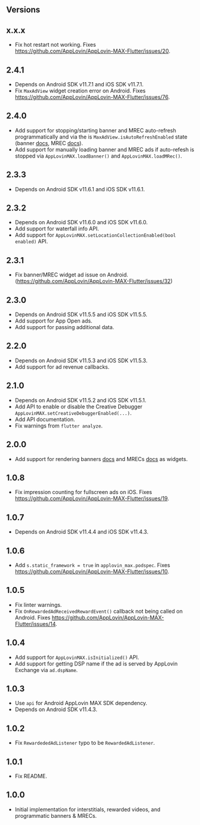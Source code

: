 ## Versions

## x.x.x
* Fix hot restart not working. Fixes https://github.com/AppLovin/AppLovin-MAX-Flutter/issues/20.
## 2.4.1
* Depends on Android SDK v11.7.1 and iOS SDK v11.7.1.
* Fix `MaxAdView` widget creation error on Android. Fixes https://github.com/AppLovin/AppLovin-MAX-Flutter/issues/76.
## 2.4.0
* Add support for stopping/starting banner and MREC auto-refresh programmatically and via the is `MaxAdView.isAutoRefreshEnabled` state (banner [docs](https://dash.applovin.com/documentation/mediation/flutter/ad-formats/banners#stopping-and-starting-auto-refresh), MREC [docs](https://dash.applovin.com/documentation/mediation/flutter/ad-formats/mrecs#stopping-and-starting-auto-refresh)).
* Add support for manually loading banner and MREC ads if auto-refesh is stopped via `AppLovinMAX.loadBanner()` and `AppLovinMAX.loadMRec()`.
## 2.3.3
* Depends on Android SDK v11.6.1 and iOS SDK v11.6.1.
## 2.3.2
* Depends on Android SDK v11.6.0 and iOS SDK v11.6.0.
* Add support for waterfall info API.
* Add support for `AppLovinMAX.setLocationCollectionEnabled(bool enabled)` API.
## 2.3.1
* Fix banner/MREC widget ad issue on Android. (https://github.com/AppLovin/AppLovin-MAX-Flutter/issues/32)
## 2.3.0
* Depends on Android SDK v11.5.5 and iOS SDK v11.5.5.
* Add support for App Open ads.
* Add support for passing additional data.
## 2.2.0
* Depends on Android SDK v11.5.3 and iOS SDK v11.5.3.
* Add support for ad revenue callbacks.
## 2.1.0
* Depends on Android SDK v11.5.2 and iOS SDK v11.5.1.
* Add API to enable or disable the Creative Debugger `AppLovinMAX.setCreativeDebuggerEnabled(...)`.
* Add API documentation.
* Fix warnings from `flutter analyze`.
## 2.0.0
* Add support for rendering banners [docs](https://dash.applovin.com/documentation/mediation/flutter/getting-started/banners#widget-method) and MRECs [docs](https://dash.applovin.com/documentation/mediation/flutter/getting-started/mrecs#widget-method) as widgets.
## 1.0.8
* Fix impression counting for fullscreen ads on iOS. Fixes https://github.com/AppLovin/AppLovin-MAX-Flutter/issues/19.
## 1.0.7
* Depends on Android SDK v11.4.4 and iOS SDK v11.4.3.
## 1.0.6
* Add `s.static_framework = true` in `applovin_max.podspec`. Fixes https://github.com/AppLovin/AppLovin-MAX-Flutter/issues/10.
## 1.0.5
* Fix linter warnings.
* Fix `OnRewardedAdReceivedRewardEvent()` callback not being called on Android. Fixes https://github.com/AppLovin/AppLovin-MAX-Flutter/issues/14.
## 1.0.4
* Add support for `AppLovinMAX.isInitialized()` API.
* Add support for getting DSP name if the ad is served by AppLovin Exchange via `ad.dspName`.
## 1.0.3
* Use `api` for Android AppLovin MAX SDK dependency.
* Depends on Android SDK v11.4.3.
## 1.0.2
* Fix `RewardededAdListener` typo to be `RewardedAdListener`.
## 1.0.1
* Fix README.
## 1.0.0
* Initial implementation for interstitials, rewarded videos, and programmatic banners & MRECs.
